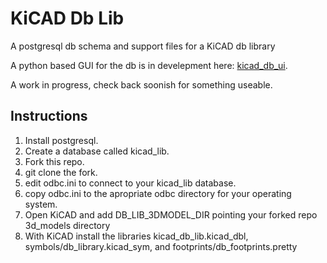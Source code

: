# KiCAD Db Lib

A postgresql db schema and support files for a KiCAD db library

A python based GUI for the db is in develepment here: [kicad_db_ui](https://github.com/jboulton/kicad_db_gui).

A work in progress, check back soonish for something useable.

## Instructions

1) Install postgresql.
2) Create a database called kicad_lib.
3) Fork this repo.
4) git clone the fork.
5) edit odbc.ini to connect to your kicad_lib database.
6) copy odbc.ini to the apropriate odbc directory for your operating system.
7) Open KiCAD and add DB_LIB_3DMODEL_DIR pointing your forked repo 3d_models directory
8) With KiCAD install the libraries kicad_db_lib.kicad_dbl, symbols/db_library.kicad_sym, and footprints/db_footprints.pretty
